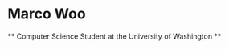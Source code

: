 #  Marco Woo

** Computer Science Student at the University of Washington ** 
<i class="fa-solid fa-cubes"></i>
